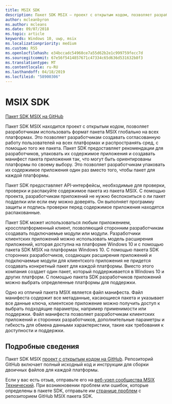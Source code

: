 ```yaml
---
title: MSIX SDK
description: Пакет SDK MSIX — проект с открытым кодом, позволяет разработчикам использовать формат пакета MSIX глобально на всех платформах.
author: mcleanbyron
ms.author: mcleans
ms.date: 09/07/2018
ms.topic: article
keywords: Windows 10, uwp, msix
ms.localizationpriority: medium
ms.custom: RS5
ms.openlocfilehash: e34bccadc54960ce7a55d62b2e1c999759fecc7d
ms.sourcegitcommit: 67e56f5414857671c47334c65d636d531632b8f3
ms.translationtype: MT
ms.contentlocale: ru-RU
ms.lasthandoff: 04/18/2019
ms.locfileid: "58900306"
---
```

# <a name="msix-sdk"></a>MSIX SDK 

<div class="nextstepaction"><p><a class="x-hidden-focus" href="https://github.com/Microsoft/msix-packaging" data-linktype="external">Пакет SDK MSIX на GitHub</a></p></div>

Пакет SDK MSIX находится проект с открытым кодом, позволяет разработчикам использовать формат пакета MSIX глобально на всех платформах. Это позволяет разработчикам создавать согласованную работу пользователей на всех платформах и распространять сред, с помощью того же пакета. Пакет SDK предоставляет рекомендации для разработчиков, упаковать их содержимое приложения и создавать манифест пакета приложения так, что могут быть ориентированы платформы по своему выбору. Это позволяет разработчикам упаковать их содержимое приложения один раз вместо того, чтобы пакет для каждой платформы.

Пакет SDK предоставляет API-интерфейсы, необходимые для проверки, проверки и распакуйте содержимое пакета из пакета MSIX. С помощью проекта, разработчикам приложений не нужно беспокоиться о ли пакет подделки или если ему можно доверять. Он выполняет программу защиты и подпись проверки перед содержимое приложения находятся распакованные.

Пакет SDK может использоваться любым приложением, кроссплатформенный клиент, позволяющий сторонним разработчикам создавать подключаемые модули или модули. Разработчики клиентских приложений можно использовать модель расширения приложений, которая доступна на платформе Windows 10 и с помощью пакета SDK MSIX на платформах Windows 10. С помощью пакета SDK сторонних разработчиков, создающих расширения приложений и подключаемые модули для клиентского приложения не придется создавать конкретный пакет для каждой платформы. Вместо этого компания создает один пакет, который поддерживается в Windows 10 и других платформ. С помощью пакета SDK разработчиков приложений можно выбрать определенные платформы для поддержки.

Одно из отличий пакета MSIX является файл манифеста. Файл манифеста содержит все метаданные, касающиеся пакета и указывает все данные ключа, клиентское приложение можно получить доступ к выбрать подходящие параметры, например применимости или поддержки. Файл манифеста позволяет разработчикам клиентских приложений и сторонних разработчиков, дополнительные параметры и гибкость для обмена данными характеристики, такие как требования к доступности и поддержки.

## <a name="get-more-info"></a>Подробные сведения

Пакет SDK MSIX [проект с открытым кодом на GitHub](https://github.com/Microsoft/msix-packaging). Репозиторий GitHub включает полный исходный код и инструкции для сборки двоичных файлов для каждой платформы.

Если у вас есть отзыв, отправьте его на [веб-узел сообщества MSIX Технический](https://techcommunity.microsoft.com/t5/MSIX/ct-p/MSIX). При возникновении проблем или ошибок, которые определены в пакете SDK, отправьте им [странице проблем](https://github.com/Microsoft/msix-packaging/issues) с репозиторием GitHub MSIX пакета SDK.